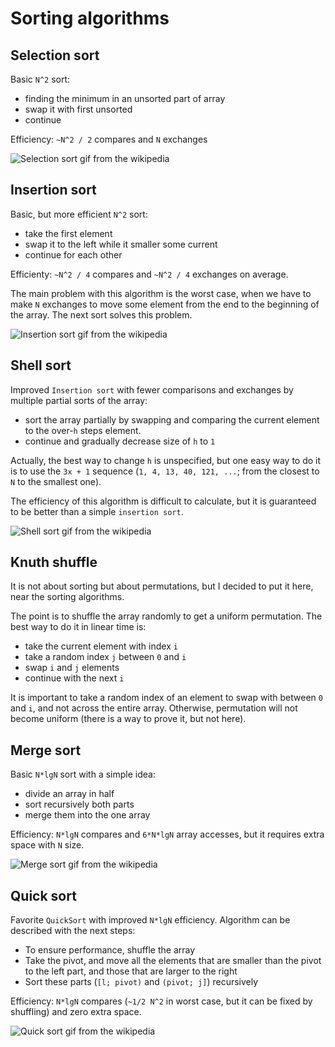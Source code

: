 # Sorting algorithms

## Selection sort

Basic `N^2` sort:
* finding the minimum in an unsorted part of array
* swap it with first unsorted
* continue

Efficiency: `~N^2 / 2` compares and `N` exchanges 

![Selection sort gif from the wikipedia](https://media.tenor.com/R6mBrn0nQ1MAAAAC/sort-graph.gif)


## Insertion sort

Basic, but more efficient `N^2` sort:
* take the first element
* swap it to the left while it smaller some current
* continue for each other

Efficienty: `~N^2 / 4` compares and `~N^2 / 4` exchanges on average.

The main problem with this algorithm is the worst case, when we have to make `N` exchanges to move some element from the end to the beginning of the array. The next sort solves this problem. 

![Insertion sort gif from the wikipedia](https://upload.wikimedia.org/wikipedia/commons/4/42/Insertion_sort.gif)

## Shell sort

Improved `Insertion sort` with fewer comparisons and exchanges by multiple partial sorts of the array:
* sort the array partially by swapping and comparing the current element to the over-`h` steps element.
* continue and gradually decrease size of `h` to `1`

Actually, the best way to change `h` is unspecified, but one easy way to do it is to use the `3x + 1` sequence (`1, 4, 13, 40, 121, ...`; from the closest to `N` to the smallest one).

The efficiency of this algorithm is difficult to calculate, but it is guaranteed to be better than a simple `insertion sort`. 

![Shell sort gif from the wikipedia](https://upload.wikimedia.org/wikipedia/commons/d/d8/Sorting_shellsort_anim.gif?20140912155123)

## Knuth shuffle

It is not about sorting but about permutations, but I decided to put it here, near the sorting algorithms.

The point is to shuffle the array randomly to get a uniform permutation. The best way to do it in linear time is:
* take the current element with index `i`
* take a random index `j` between `0` and `i`
* swap `i` and `j` elements
* continue with the next `i`

It is important to take a random index of an element to swap with between `0` and `i`, and not across the entire array. Otherwise, permutation will not become uniform (there is a way to prove it, but not here).

## Merge sort

Basic `N*lgN` sort with a simple idea:
* divide an array in half
* sort recursively both parts
* merge them into the one array

Efficiency: `N*lgN` compares and `6*N*lgN` array accesses, but it requires extra space with `N` size.

![Merge sort gif from the wikipedia](https://cdn.emre.me/sorting/merge_sort.gif)


## Quick sort

Favorite `QuickSort` with improved `N*lgN` efficiency. Algorithm can be described with the next steps:
* To ensure performance, shuffle the array
* Take the pivot, and move all the elements that are smaller than the pivot to the left part, and those that are larger to the right
* Sort these parts (`[l; pivot)` and `(pivot; j]`) recursively

Efficiency: `N*lgN` compares (`~1/2 N^2` in worst case, but it can be fixed by shuffling) and zero extra space.

![Quick sort gif from the wikipedia](https://upload.wikimedia.org/wikipedia/commons/6/6a/Sorting_quicksort_anim.gif)
